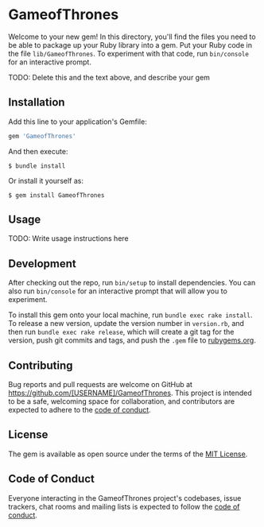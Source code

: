 # GameofThrones

Welcome to your new gem! In this directory, you'll find the files you need to be able to package up your Ruby library into a gem. Put your Ruby code in the file `lib/GameofThrones`. To experiment with that code, run `bin/console` for an interactive prompt.

TODO: Delete this and the text above, and describe your gem

## Installation

Add this line to your application's Gemfile:

```ruby
gem 'GameofThrones'
```

And then execute:

    $ bundle install

Or install it yourself as:

    $ gem install GameofThrones

## Usage

TODO: Write usage instructions here

## Development

After checking out the repo, run `bin/setup` to install dependencies. You can also run `bin/console` for an interactive prompt that will allow you to experiment.

To install this gem onto your local machine, run `bundle exec rake install`. To release a new version, update the version number in `version.rb`, and then run `bundle exec rake release`, which will create a git tag for the version, push git commits and tags, and push the `.gem` file to [rubygems.org](https://rubygems.org).

## Contributing

Bug reports and pull requests are welcome on GitHub at https://github.com/[USERNAME]/GameofThrones. This project is intended to be a safe, welcoming space for collaboration, and contributors are expected to adhere to the [code of conduct](https://github.com/[USERNAME]/GameofThrones/blob/master/CODE_OF_CONDUCT.md).


## License

The gem is available as open source under the terms of the [MIT License](https://opensource.org/licenses/MIT).

## Code of Conduct

Everyone interacting in the GameofThrones project's codebases, issue trackers, chat rooms and mailing lists is expected to follow the [code of conduct](https://github.com/[USERNAME]/GameofThrones/blob/master/CODE_OF_CONDUCT.md).

